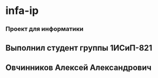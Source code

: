 # infa-ip
### Проект для информатики
## Выполнил студент группы 1ИСиП-821
## Овчинников Алексей Александрович

